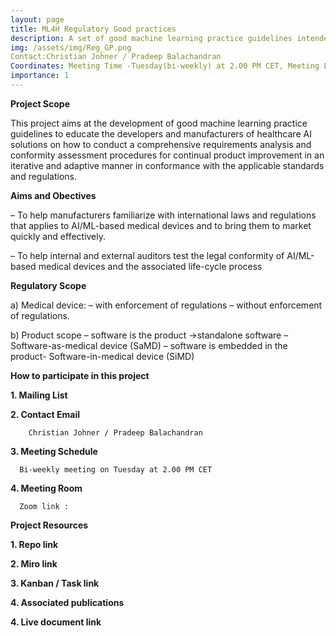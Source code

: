 ```yaml
---
layout: page
title: ML4H Regulatory Good practices
description: A set of good machine learning practice guidelines intended to educate the developers and manufacturers of healthcare AI solutions to ensure regulatory compliance for the AI based Medical Devices 
img: /assets/img/Reg_GP.png
Contact:Christian Johner / Pradeep Balachandran
Coordinates: Meeting Time -Tuesday(bi-weekly) at 2.00 PM CET, Meeting Link-Zoom Link
importance: 1
---
```


**Project Scope**

This project aims at the development of good machine learning practice guidelines to educate the developers and manufacturers of healthcare AI solutions on how to conduct a comprehensive requirements analysis and conformity assessment procedures for continual product improvement in an iterative and adaptive manner in conformance with the applicable standards and regulations.

**Aims and Obectives**

–	To help manufacturers familiarize with international laws and regulations that applies to AI/ML-based medical devices and to bring them to market quickly and effectively.

–	To help internal and external auditors test the legal conformity of AI/ML-based medical devices and the associated life-cycle process

**Regulatory Scope**

  a) Medical device:
    –	with enforcement of regulations
    –	without enforcement of regulations.

b) Product scope
  –	software is the product ->standalone software –Software-as-medical device (SaMD)
  –	software is embedded in the product- Software-in-medical device (SiMD)

**How to participate in this project**

  **1. Mailing List**
  
  **2. Contact Email**
  
        Christian Johner / Pradeep Balachandran
        
  **3. Meeting Schedule**

      Bi-weekly meeting on Tuesday at 2.00 PM CET

  **4. Meeting Room**

      Zoom link : 
  
**Project Resources**

  **1. Repo link**
  
  **2. Miro link**
  
  **3. Kanban / Task link**
               
  **4. Associated publications**

  **4. Live document link**
